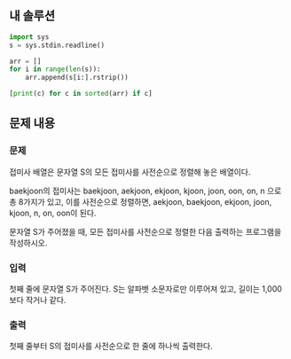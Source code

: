 ## 내 솔루션
```python
import sys
s = sys.stdin.readline()

arr = []
for i in range(len(s)):
    arr.append(s[i:].rstrip())

[print(c) for c in sorted(arr) if c]

```

## 문제 내용
### 문제
접미사 배열은 문자열 S의 모든 접미사를 사전순으로 정렬해 놓은 배열이다.

baekjoon의 접미사는 baekjoon, aekjoon, ekjoon, kjoon, joon, oon, on, n 으로 총 8가지가 있고, 이를 사전순으로 정렬하면, aekjoon, baekjoon, ekjoon, joon, kjoon, n, on, oon이 된다.

문자열 S가 주어졌을 때, 모든 접미사를 사전순으로 정렬한 다음 출력하는 프로그램을 작성하시오.

### 입력
첫째 줄에 문자열 S가 주어진다. S는 알파벳 소문자로만 이루어져 있고, 길이는 1,000보다 작거나 같다.

### 출력
첫째 줄부터 S의 접미사를 사전순으로 한 줄에 하나씩 출력한다.

